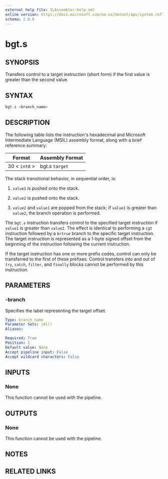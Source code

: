 ```yaml
---
external help file: ILAssembler-help.xml
online version: https://docs.microsoft.com/en-us/dotnet/api/system.reflection.emit.opcodes.bgt_s
schema: 2.0.0
---
```


# bgt.s

## SYNOPSIS

Transfers control to a target instruction (short form) if the first value is greater than the second value.

## SYNTAX

```powershell
bgt.s <branch_name>
```

## DESCRIPTION

The following table lists the instruction's hexadecimal and Microsoft Intermediate Language (MSIL) assembly format, along with a brief reference summary:

| Format        | Assembly Format |
| ------------- | --------------- |
| 30 < `int8` > | bgt.s `target`  |

 The stack transitional behavior, in sequential order, is:

1.  `value1` is pushed onto the stack.

2.  `value2` is pushed onto the stack.

3.  `value2` and `value1` are popped from the stack; if `value1` is greater than `value2`, the branch operation is performed.

 The `bgt.s` instruction transfers control to the specified target instruction if `value1` is greater than `value2`. The effect is identical to performing a `cgt` instruction followed by a `brtrue` branch to the specific target instruction. The target instruction is represented as a 1-byte signed offset from the beginning of the instruction following the current instruction.

 If the target instruction has one or more prefix codes, control can only be transferred to the first of these prefixes. Control transfers into and out of `try`, `catch`, `filter`, and `finally` blocks cannot be performed by this instruction.

## PARAMETERS

### -branch

Specifies the label representing the target offset.

```yaml
Type: branch_name
Parameter Sets: (All)
Aliases:

Required: True
Position: 1
Default value: None
Accept pipeline input: False
Accept wildcard characters: False
```

## INPUTS

### None

This function cannot be used with the pipeline.

## OUTPUTS

### None

This function cannot be used with the pipeline.

## NOTES

## RELATED LINKS
